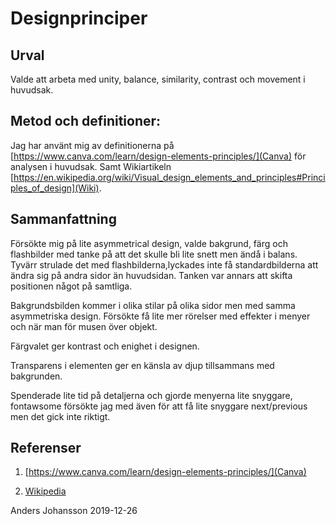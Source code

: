 Designprinciper
=======================





Urval
-----------------------
Valde att arbeta med unity, balance, similarity, contrast och movement i huvudsak.  

Metod och definitioner:
-------------------------
Jag har använt mig av definitionerna på [https://www.canva.com/learn/design-elements-principles/](Canva) för analysen i huvudsak.
Samt Wikiartikeln [https://en.wikipedia.org/wiki/Visual_design_elements_and_principles#Principles_of_design](Wiki).


Sammanfattning
-------------------
Försökte mig på lite asymmetrical design, valde bakgrund, färg och flashbilder med tanke på att det skulle bli lite snett men ändå i balans.
Tyvärr strulade det med flashbilderna,lyckades inte få standardbilderna att ändra sig på andra sidor än huvudsidan. Tanken var annars att skifta positionen något på samtliga.

Bakgrundsbilden kommer i olika stilar på olika sidor men med samma asymmetriska design. Försökte få lite mer rörelser med effekter i menyer och när man för musen över objekt.

Färgvalet ger kontrast och enighet i designen.

Transparens i elementen ger en känsla av djup tillsammans med bakgrunden.

Spenderade lite tid på detaljerna och gjorde menyerna lite snyggare, fontawsome försökte jag med även för att få lite snyggare next/previous men det gick inte riktigt.




Referenser
-------------------

1.  [https://www.canva.com/learn/design-elements-principles/](Canva)

2. [Wikipedia](https://en.wikipedia.org/wiki/Visual_design_elements_and_principles#Principles_of_design)


Anders Johansson 2019-12-26
